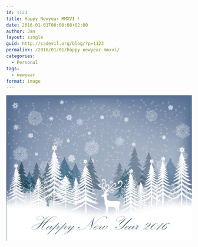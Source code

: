 ```yaml
---
id: 1123
title: Happy Newyear MMXVI !
date: 2016-01-01T00:00:08+02:00
author: Jan
layout: single
guid: http://sadevil.org/blog/?p=1123
permalink: /2016/01/01/happy-newyear-mmxvi/
categories:
  - Personal
tags:
  - newyear
format: image
---
```

![HNY2016](/assets/images/2015/12/HNY2016-1-1024x801.jpg "HNY2016")